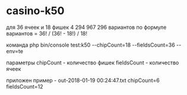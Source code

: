 # casino-k50

для 36 ячеек и 18 фишек
4 294 967 296 вариантов
по формуле
вариантов = 36! / (36! - 18!) / 18!

команда 
php bin/console test:k50 --chipCount=18 --fieldsCount=36 --env=te

параметры
chipCount - количество фишек
fieldsCount - количество ячеек


приложен пример - out-2018-01-19 00:24:47.txt
chipCount=6 
fieldsCount=12

